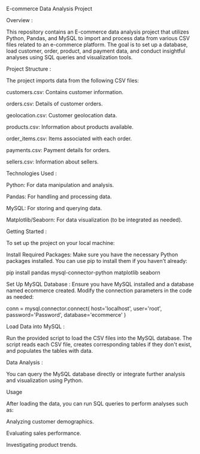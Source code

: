 E-commerce Data Analysis Project

Overview :

  This repository contains an E-commerce data analysis project that utilizes Python, Pandas, and MySQL to import and process data from various CSV files related to an e-commerce platform. The goal is to set up a database, load customer, order, product, and payment data, and conduct insightful analyses using SQL queries and visualization tools.

  



Project Structure :

The project imports data from the following CSV files:

  customers.csv: Contains customer information.
  
  orders.csv: Details of customer orders.
  
  geolocation.csv: Customer geolocation data.
  
  products.csv: Information about products available.
  
  order_items.csv: Items associated with each order.
  
  payments.csv: Payment details for orders.
  
  sellers.csv: Information about sellers.
  

Technologies Used :

  Python: For data manipulation and analysis.
  
  Pandas: For handling and processing data.
  
  MySQL: For storing and querying data.
  
  Matplotlib/Seaborn: For data visualization (to be integrated as needed).
  

Getting Started :

  To set up the project on your local machine:
  

Install Required Packages:
  Make sure you have the necessary Python packages installed. You can use pip to install them if you haven't already:
  

  pip install pandas mysql-connector-python matplotlib seaborn
  

Set Up MySQL Database :
  Ensure you have MySQL installed and a database named ecommerce created. Modify the connection parameters in the code as needed:
  

conn = mysql.connector.connect(
    host='localhost',
    user='root',
    password='Password',
    database='ecommerce'
)


Load Data into MySQL :

  Run the provided script to load the CSV files into the MySQL database. The script reads each CSV file, creates corresponding tables if they don't exist, and populates the tables with data.

Data Analysis :

  You can query the MySQL database directly or integrate further analysis and visualization using Python.

Usage

  After loading the data, you can run SQL queries to perform analyses such as:

Analyzing customer demographics.

Evaluating sales performance.

Investigating product trends.

